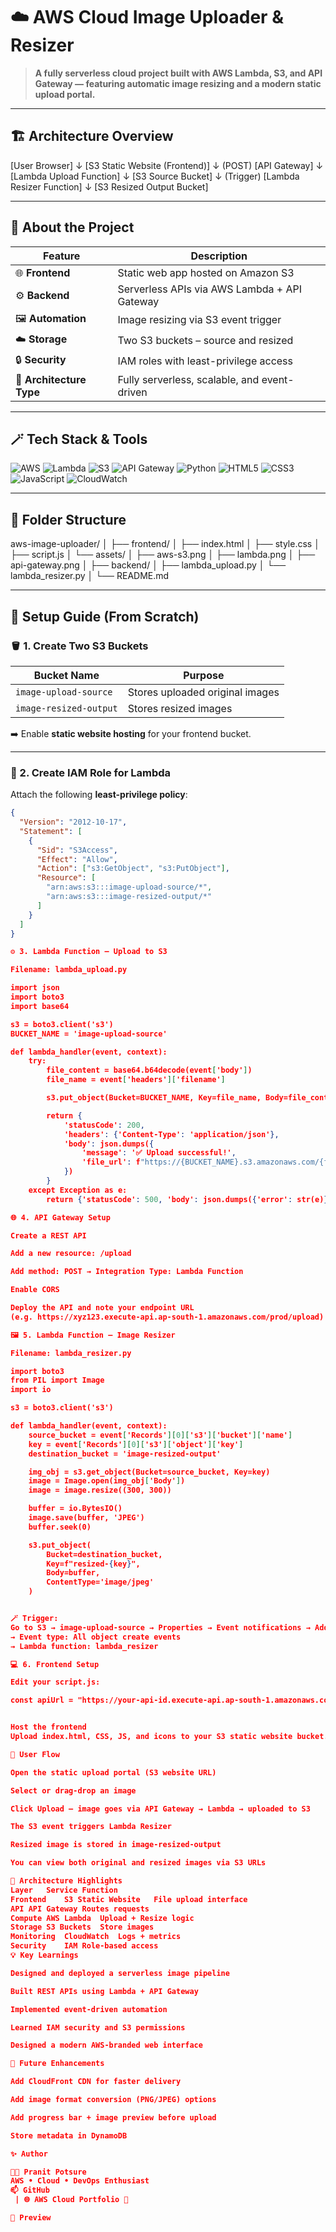 # ☁️ AWS Cloud Image Uploader & Resizer

> **A fully serverless cloud project built with AWS Lambda, S3, and API Gateway — featuring automatic image resizing and a modern static upload portal.**

---

## 🏗️ Architecture Overview

[User Browser]
↓
[S3 Static Website (Frontend)]
↓ (POST)
[API Gateway]
↓
[Lambda Upload Function]
↓
[S3 Source Bucket]
↓ (Trigger)
[Lambda Resizer Function]
↓
[S3 Resized Output Bucket]


---

## 🧠 About the Project

| Feature | Description |
|----------|--------------|
| 🌐 **Frontend** | Static web app hosted on Amazon S3 |
| ⚙️ **Backend** | Serverless APIs via AWS Lambda + API Gateway |
| 🖼️ **Automation** | Image resizing via S3 event trigger |
| ☁️ **Storage** | Two S3 buckets – source and resized |
| 🔒 **Security** | IAM roles with least-privilege access |
| 🧩 **Architecture Type** | Fully serverless, scalable, and event-driven |

---

## 🪄 Tech Stack & Tools

![AWS](https://img.shields.io/badge/AWS-FF9900?logo=amazon-aws&logoColor=white)
![Lambda](https://img.shields.io/badge/AWS%20Lambda-FF9900?logo=awslambda&logoColor=white)
![S3](https://img.shields.io/badge/Amazon%20S3-569A31?logo=amazons3&logoColor=white)
![API Gateway](https://img.shields.io/badge/API%20Gateway-EC7211?logo=amazonapigateway&logoColor=white)
![Python](https://img.shields.io/badge/Python-3776AB?logo=python&logoColor=white)
![HTML5](https://img.shields.io/badge/HTML5-E34F26?logo=html5&logoColor=white)
![CSS3](https://img.shields.io/badge/CSS3-1572B6?logo=css3&logoColor=white)
![JavaScript](https://img.shields.io/badge/JavaScript-F7DF1E?logo=javascript&logoColor=black)
![CloudWatch](https://img.shields.io/badge/CloudWatch-FF4F8B?logo=amazonaws&logoColor=white)

---

## 📂 Folder Structure
aws-image-uploader/
│
├── frontend/
│ ├── index.html
│ ├── style.css
│ ├── script.js
│ └── assets/
│ ├── aws-s3.png
│ ├── lambda.png
│ ├── api-gateway.png
│
├── backend/
│ ├── lambda_upload.py
│ └── lambda_resizer.py
│
└── README.md


---

## 🔧 Setup Guide (From Scratch)

### 🪣 1. Create Two S3 Buckets
| Bucket Name | Purpose |
|--------------|----------|
| `image-upload-source` | Stores uploaded original images |
| `image-resized-output` | Stores resized images |

➡️ Enable **static website hosting** for your frontend bucket.

---

### 🔐 2. Create IAM Role for Lambda

Attach the following **least-privilege policy**:
```json
{
  "Version": "2012-10-17",
  "Statement": [
    {
      "Sid": "S3Access",
      "Effect": "Allow",
      "Action": ["s3:GetObject", "s3:PutObject"],
      "Resource": [
        "arn:aws:s3:::image-upload-source/*",
        "arn:aws:s3:::image-resized-output/*"
      ]
    }
  ]
}

⚙️ 3. Lambda Function – Upload to S3

Filename: lambda_upload.py

import json
import boto3
import base64

s3 = boto3.client('s3')
BUCKET_NAME = 'image-upload-source'

def lambda_handler(event, context):
    try:
        file_content = base64.b64decode(event['body'])
        file_name = event['headers']['filename']

        s3.put_object(Bucket=BUCKET_NAME, Key=file_name, Body=file_content)

        return {
            'statusCode': 200,
            'headers': {'Content-Type': 'application/json'},
            'body': json.dumps({
                'message': '✅ Upload successful!',
                'file_url': f"https://{BUCKET_NAME}.s3.amazonaws.com/{file_name}"
            })
        }
    except Exception as e:
        return {'statusCode': 500, 'body': json.dumps({'error': str(e)})}

🌐 4. API Gateway Setup

Create a REST API

Add a new resource: /upload

Add method: POST → Integration Type: Lambda Function

Enable CORS

Deploy the API and note your endpoint URL
(e.g. https://xyz123.execute-api.ap-south-1.amazonaws.com/prod/upload)

🖼️ 5. Lambda Function – Image Resizer

Filename: lambda_resizer.py

import boto3
from PIL import Image
import io

s3 = boto3.client('s3')

def lambda_handler(event, context):
    source_bucket = event['Records'][0]['s3']['bucket']['name']
    key = event['Records'][0]['s3']['object']['key']
    destination_bucket = 'image-resized-output'

    img_obj = s3.get_object(Bucket=source_bucket, Key=key)
    image = Image.open(img_obj['Body'])
    image = image.resize((300, 300))

    buffer = io.BytesIO()
    image.save(buffer, 'JPEG')
    buffer.seek(0)

    s3.put_object(
        Bucket=destination_bucket,
        Key=f"resized-{key}",
        Body=buffer,
        ContentType='image/jpeg'
    )


🪄 Trigger:
Go to S3 → image-upload-source → Properties → Event notifications → Add trigger
→ Event type: All object create events
→ Lambda function: lambda_resizer

💻 6. Frontend Setup

Edit your script.js:

const apiUrl = "https://your-api-id.execute-api.ap-south-1.amazonaws.com/prod/upload";


Host the frontend
Upload index.html, CSS, JS, and icons to your S3 static website bucket.

🌈 User Flow

Open the static upload portal (S3 website URL)

Select or drag-drop an image

Click Upload — image goes via API Gateway → Lambda → uploaded to S3

The S3 event triggers Lambda Resizer

Resized image is stored in image-resized-output

You can view both original and resized images via S3 URLs

🧩 Architecture Highlights
Layer	Service	Function
Frontend	S3 Static Website	File upload interface
API	API Gateway	Routes requests
Compute	AWS Lambda	Upload + Resize logic
Storage	S3 Buckets	Store images
Monitoring	CloudWatch	Logs + metrics
Security	IAM	Role-based access
💡 Key Learnings

Designed and deployed a serverless image pipeline

Built REST APIs using Lambda + API Gateway

Implemented event-driven automation

Learned IAM security and S3 permissions

Designed a modern AWS-branded web interface

🧠 Future Enhancements

Add CloudFront CDN for faster delivery

Add image format conversion (PNG/JPEG) options

Add progress bar + image preview before upload

Store metadata in DynamoDB

✨ Author

👨‍💻 Pranit Potsure
AWS • Cloud • DevOps Enthusiast
📫 GitHub
 | 🌐 AWS Cloud Portfolio 🚀

📸 Preview
